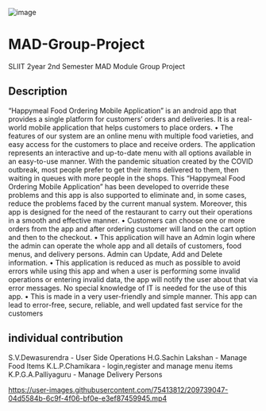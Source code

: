 ![image](https://user-images.githubusercontent.com/75413812/209738684-47523920-8777-4e32-b8ae-d448a9e671ae.png)

# MAD-Group-Project
SLIIT 2year 2nd Semester MAD Module Group Project


## Description

“Happymeal Food Ordering Mobile Application” is an android app that provides a single 
platform for customers’ orders and deliveries. It is a real-world mobile application that 
helps customers to place orders. 
• The features of our system are an online menu with multiple food varieties, and easy 
access for the customers to place and receive orders. The application represents an 
interactive and up-to-date menu with all options available in an easy-to-use manner. 
With the pandemic situation created by the COVID outbreak, most people prefer to get 
their items delivered to them, then waiting in queues with more people in the shops. 
This “Happymeal Food Ordering Mobile Application” has been developed to override 
these problems and this app is also supported to eliminate and, in some cases, reduce 
the problems faced by the current manual system. Moreover, this app is designed for 
the need of the restaurant to carry out their operations in a smooth and effective 
manner.
• Customers can choose one or more orders from the app and after ordering customer will 
land on the cart option and then to the checkout. 
• This application will have an Admin login where the admin can operate the whole app 
and all details of customers, food menus, and delivery persons. Admin can Update, Add 
and Delete information. 
• This application is reduced as much as possible to avoid errors while using this app and 
when a user is performing some invalid operations or entering invalid data, the app will 
notify the user about that via error messages. No special knowledge of IT is needed for 
the use of this app. 
• This is made in a very user-friendly and simple manner. This app can lead to error-free, 
secure, reliable, and well updated fast service for the customers


## individual contribution 
S.V.Dewasurendra - User Side Operations
H.G.Sachin Lakshan - Manage Food Items
K.L.P.Chamikara - login,register and manage menu items
K.P.G.A.Palliyaguru - Manage Delivery Persons



    



https://user-images.githubusercontent.com/75413812/209739047-04d5584b-6c9f-4f06-bf0e-e3ef87459945.mp4





